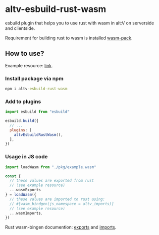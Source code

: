 # altv-esbuild-rust-wasm

esbuild plugin that helps you to use rust with wasm in alt:V on serverside and clientside.

Requirement for building rust to wasm is installed [wasm-pack](https://rustwasm.github.io/docs/wasm-pack).

## How to use?

Example resource: [link](/example/README.md).

### Install package via npm

```cmd
npm i altv-esbuild-rust-wasm
```

### Add to plugins

```js
import esbuild from "esbuild"

esbuild.build({
  // ...
  plugins: [
    altvEsbuildRustWasm(),
  ],
})
```

### Usage in JS code

```js
import loadWasm from "./pkg/example.wasm"

const {
  // these values are exported from rust
  // (see example resource)
  ...wasmExports
} = loadWasm({
  // these values are imported to rust using:
  // #[wasm_bindgen(js_namespace = altv_imports)]
  // (see example resource)
  ...wasmImports, 
})
```

Rust wasm-bingen documention: [exports](https://rustwasm.github.io/docs/wasm-bindgen/reference/attributes/on-rust-exports/index.html) and [imports](https://rustwasm.github.io/docs/wasm-bindgen/reference/attributes/on-js-imports/index.html).
